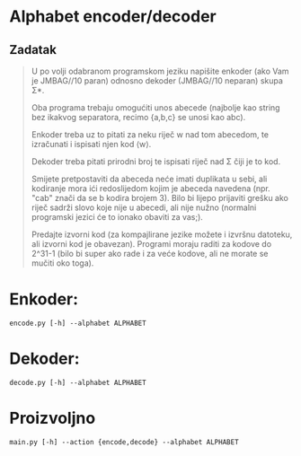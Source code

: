 # Alphabet encoder/decoder

## Zadatak
> U po volji odabranom programskom jeziku napišite enkoder (ako Vam je JMBAG//10 paran) odnosno dekoder (JMBAG//10 neparan) skupa Σ*.
>
> Oba programa trebaju omogućiti unos abecede (najbolje kao string bez ikakvog separatora, recimo {a,b,c} se unosi kao abc). 
> 
> Enkoder treba uz to pitati za neku riječ w nad tom abecedom, te izračunati i ispisati njen kod ⟨w⟩. 
> 
> Dekoder treba pitati prirodni broj te ispisati riječ nad Σ čiji je to kod. 
> 
> Smijete pretpostaviti da abeceda neće imati duplikata u sebi, ali kodiranje mora ići redoslijedom kojim je abeceda 
> navedena (npr. "cab" znači da se b kodira brojem 3). Bilo bi lijepo prijaviti grešku ako riječ sadrži slovo koje 
> nije u abecedi, ali nije nužno (normalni programski jezici će to ionako obaviti za vas;).
>
> Predajte izvorni kod (za kompajlirane jezike možete i izvršnu datoteku, ali izvorni kod je obavezan). 
> Programi moraju raditi za kodove do 2^31-1 (bilo bi super ako rade i za veće kodove, ali ne morate se mučiti oko toga).


# Enkoder:

`encode.py [-h] --alphabet ALPHABET`

# Dekoder:

`decode.py [-h] --alphabet ALPHABET`

# Proizvoljno

`main.py [-h] --action {encode,decode} --alphabet ALPHABET`

